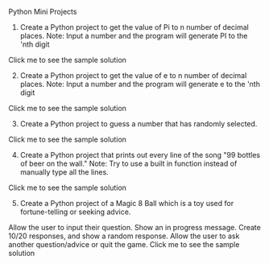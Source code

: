 Python Mini Projects
1. Create a Python project to get the value of Pi to n number of decimal places.
Note: Input a number and the program will generate PI to the 'nth digit

Click me to see the sample solution

2. Create a Python project to get the value of e to n number of decimal places.
Note: Input a number and the program will generate e to the 'nth digit

Click me to see the sample solution

3. Create a Python project to guess a number that has randomly selected.

Click me to see the sample solution

4. Create a Python project that prints out every line of the song "99 bottles of beer on the wall." Note: Try to use a built in function instead of manually type all the lines. 

Click me to see the sample solution

5. Create a Python project of a Magic 8 Ball which is a toy used for fortune-telling or seeking advice.

Allow the user to input their question.
Show an in progress message.
Create 10/20 responses, and show a random response.
Allow the user to ask another question/advice or quit the game.
Click me to see the sample solution
